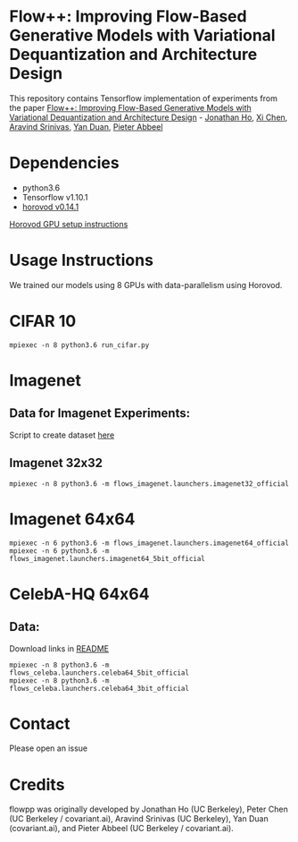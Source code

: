 # Flow++: Improving Flow-Based Generative Models with Variational Dequantization and Architecture Design 

This repository contains Tensorflow implementation of experiments from the paper [Flow++: Improving Flow-Based Generative Models with Variational Dequantization and Architecture Design](https://arxiv.org/abs/1902.00275) - [Jonathan Ho](http://www.jonathanho.me/), [Xi Chen](http://peterchen.io/), [Aravind Srinivas](https://people.eecs.berkeley.edu/~aravind/), [Yan Duan](http://rockyduan.com/), [Pieter Abbeel](https://people.eecs.berkeley.edu/~pabbeel/)

# Dependencies

* python3.6 
* Tensorflow v1.10.1 
* [horovod v0.14.1](https://github.com/uber/horovod)

[Horovod GPU setup instructions](https://github.com/uber/horovod/blob/master/docs/gpus.md)

# Usage Instructions

We trained our models using 8 GPUs with data-parallelism using Horovod. 

# CIFAR 10 
```
mpiexec -n 8 python3.6 run_cifar.py
```
# Imagenet 

## Data for Imagenet Experiments: 
Script to create dataset [here](https://github.com/aravind0706/flowpp/blob/master/flows_imagenet/create_imagenet_benchmark_datasets.py)

## Imagenet 32x32

```
mpiexec -n 8 python3.6 -m flows_imagenet.launchers.imagenet32_official
```
# Imagenet 64x64
```
mpiexec -n 6 python3.6 -m flows_imagenet.launchers.imagenet64_official
mpiexec -n 6 python3.6 -m flows_imagenet.launchers.imagenet64_5bit_official

```
# CelebA-HQ 64x64 

## Data: 
Download links in [README](https://github.com/aravind0706/flowpp/tree/master/flows_celeba)

```
mpiexec -n 8 python3.6 -m flows_celeba.launchers.celeba64_5bit_official
mpiexec -n 8 python3.6 -m flows_celeba.launchers.celeba64_3bit_official

```
# Contact

Please open an issue

# Credits

flowpp was originally developed by Jonathan Ho (UC Berkeley), Peter Chen (UC Berkeley / covariant.ai), Aravind Srinivas (UC Berkeley), Yan Duan (covariant.ai), and Pieter Abbeel (UC Berkeley / covariant.ai). 
